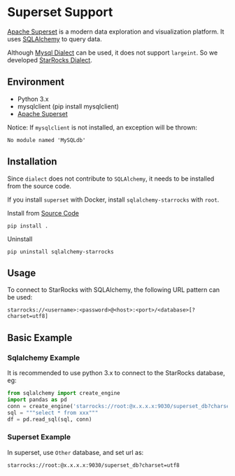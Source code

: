 ---
---

# Superset Support

[Apache Superset](https://superset.apache.org) is a modern data exploration and visualization platform. It uses [SQLAlchemy](https://github.com/StarRocks/starrocks/tree/main/contrib/starrocks-python-client/starrocks) to query data.

Although [Mysql Dialect](https://superset.apache.org/docs/databases/mysql) can be used, it does not support `largeint`. So we developed [StarRocks Dialect](https://github.com/StarRocks/starrocks/tree/main/contrib/starrocks-python-client/starrocks/sqlalchemy).

## Environment

- Python 3.x
- mysqlclient (pip install mysqlclient)
- [Apache Superset](https://superset.apache.org)

Notice: If `mysqlclient` is not installed, an exception will be thrown:

```plain text
No module named 'MySQLdb'
```

## Installation

Since `dialect` does not contribute to `SQLAlchemy`, it needs to be installed from the source code.

If you install `superset` with Docker, install `sqlalchemy-starrocks` with `root`.

Install from [Source Code](https://github.com/StarRocks/starrocks/tree/main/contrib/starrocks-python-client/starrocks)

```shell
pip install .
```

Uninstall

```shell
pip uninstall sqlalchemy-starrocks
```

## Usage

To connect to StarRocks with SQLAlchemy, the following URL pattern can be used:

```shell
starrocks://<username>:<password>@<host>:<port>/<database>[?charset=utf8]
```

## Basic Example

### Sqlalchemy Example

It is recommended to use python 3.x to connect to the StarRocks database, eg:

```python
from sqlalchemy import create_engine
import pandas as pd
conn = create_engine('starrocks://root:@x.x.x.x:9030/superset_db?charset=utf8')
sql = """select * from xxx"""
df = pd.read_sql(sql, conn)
```

### Superset Example

In superset, use `Other` database, and set url as:

```shell
starrocks://root:@x.x.x.x:9030/superset_db?charset=utf8
```

